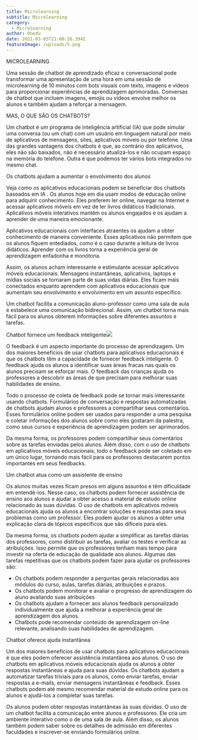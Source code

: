 ```yaml
---
title: Microlearning
subtitle: Microlearning
category:
  - Microlearning
author: Onedu
date: 2021-03-03T21:00:26.394Z
featureImage: /uploads/5.png
---
```



MICROLEARNING

Uma sessão de chatbot de aprendizado eficaz e conversacional pode transformar uma apresentação de uma hora em uma sessão de microlearning de 10 minutos com bots visuais com texto, imagens e vídeos para proporcionar experiências de aprendizagem aprimoradas. Conversas de chatbot que incluem imagens, emojis ou vídeos envolve melhor os alunos e também ajudam a reforçar a mensagem.

MAS, O QUE SÃO OS CHATBOTS?

Um chatbot é um programa de inteligência artificial (IA) que pode simular uma conversa (ou um chat) com um usuário em linguagem natural por meio de aplicativos de mensagens, sites, aplicativos móveis ou por telefone. Uma das grandes vantagens dos chatbots é que, ao contrário dos aplicativos, eles não são baixados, não é necessário atualizá-los e não ocupam espaço na memória do telefone. Outra é que podemos ter vários bots integrados no mesmo chat.

Os chatbots ajudam a aumentar o envolvimento dos alunos

Veja como os aplicativos educacionais podem se beneficiar dos chatbots baseados em IA . Os alunos hoje em dia usam modos de educação online para adquirir conhecimento. Eles preferem ler online, navegar na Internet e acessar aplicativos móveis em vez de ler livros didáticos tradicionais. Aplicativos móveis interativos mantêm os alunos engajados e os ajudam a aprender de uma maneira emocionante.

Aplicativos educacionais com interfaces atraentes os ajudam a obter conhecimento de maneira conveniente. Esses aplicativos não permitem que os alunos fiquem entediados, como é o caso durante a leitura de livros didáticos. Aprender com os livros torna a experiência geral de aprendizagem enfadonha e monótona.

Assim, os alunos acham interessante e estimulante acessar aplicativos móveis educacionais. Mensagens instantâneas, aplicativos, laptops e mídias sociais se tornaram parte de suas vidas diárias. Eles ficam mais conectados enquanto aprendem com aplicativos educacionais que aumentam seu envolvimento e envolvimento em um assunto específico.

Um chatbot facilita a comunicação aluno-professor como uma sala de aula e estabelece uma comunicação bidirecional. Assim, um chatbot torna mais fácil para os alunos obterem informações sobre diferentes assuntos e tarefas.

Chatbot fornece um feedback inteligente![](https://lh4.googleusercontent.com/XiQ6awqLKQRQtMrBmn1-pH0aRNJ9yyssxFzfw__U-yLmpZkBjngFg0o2WjDazBKr5-Ch15DH3RA5-v50x3IUq-DB7Bkl5nXYrDpD51UVMhLHzmVa61qZOTz9hhn8KFrijRxAwV3J)

O feedback é um aspecto importante do processo de aprendizagem. Um dos maiores benefícios de usar chatbots para aplicativos educacionais é que os chatbots têm a capacidade de fornecer feedback inteligente. O feedback ajuda os alunos a identificar suas áreas fracas nas quais os alunos precisam se esforçar mais. O feedback das crianças ajuda os professores a descobrir as áreas de que precisam para melhorar suas habilidades de ensino.

Todo o processo de coleta de feedback pode se tornar mais interessante usando chatbots. Formulários de conversação e respostas automatizadas de chatbots ajudam alunos e professores a compartilhar seus comentários. Esses formulários online podem ser usados ​​para responder a uma pesquisa e coletar informações dos alunos sobre como eles gostaram da palestra, como seus cursos e experiência de aprendizagem podem ser aprimorados.

Da mesma forma, os professores podem compartilhar seus comentários sobre as tarefas enviadas pelos alunos. Além disso, com o uso de chatbots em aplicativos móveis educacionais, todo o feedback pode ser coletado em um único lugar, tornando mais fácil para os professores destacarem pontos importantes em seus feedbacks.

Um chatbot atua como um assistente de ensino

Os alunos muitas vezes ficam presos em alguns assuntos e têm dificuldade em entendê-los. Nesse caso, os chatbots podem fornecer assistência de ensino aos alunos e ajudar a obter acesso a material de estudo online relacionado às suas dúvidas. O uso de chatbots em aplicativos móveis educacionais ajuda os alunos a encontrar soluções e respostas para seus problemas como um professor. Eles podem ajudar os alunos a obter uma explicação clara de tópicos específicos que são difíceis para eles.

Da mesma forma, os chatbots podem ajudar a simplificar as tarefas diárias dos professores, como distribuir as tarefas, avaliar os testes e verificar as atribuições. Isso permite que os professores tenham mais tempo para investir na oferta de educação de qualidade aos alunos. Algumas das tarefas repetitivas que os chatbots podem fazer para ajudar os professores são:

* Os chatbots podem responder a perguntas gerais relacionadas aos módulos do curso, aulas, tarefas diárias, atribuições e prazos.
* Os chatbots podem monitorar e avaliar o progresso de aprendizagem do aluno avaliando suas atribuições
* Os chatbots ajudam a fornecer aos alunos feedback personalizado individualmente que ajuda a melhorar a experiência geral de aprendizagem dos alunos.
* Chatbots pode recomendar conteúdo de aprendizagem on-line relevante, analisando suas habilidades de aprendizagem.

Chatbot oferece ajuda instantânea

Um dos maiores benefícios de usar chatbots para aplicativos educacionais é que eles podem oferecer assistência instantânea aos alunos. O uso de chatbots em aplicativos móveis educacionais ajuda os alunos a obter respostas instantâneas e ajuda para suas dúvidas. Os chatbots ajudam a automatizar tarefas triviais para os alunos, como enviar tarefas, enviar respostas a e-mails, enviar mensagens instantâneas e feedback. Esses chatbots podem até mesmo recomendar material de estudo online para os alunos e ajudá-los a completar suas tarefas.

Os alunos podem obter respostas instantâneas às suas dúvidas. O uso de um chatbot facilita a comunicação entre alunos e professores. Ele cria um ambiente interativo como o de uma sala de aula. Além disso, os alunos também podem saber sobre os detalhes de admissão em diferentes faculdades e inscrever-se enviando formulários online.